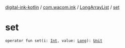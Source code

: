 [digital-ink-kotlin](../../index.md) / [com.wacom.ink](../index.md) / [LongArrayList](index.md) / [set](./set.md)

# set

`operator fun set(i: `[`Int`](https://kotlinlang.org/api/latest/jvm/stdlib/kotlin/-int/index.html)`, value: `[`Long`](https://kotlinlang.org/api/latest/jvm/stdlib/kotlin/-long/index.html)`): `[`Unit`](https://kotlinlang.org/api/latest/jvm/stdlib/kotlin/-unit/index.html)